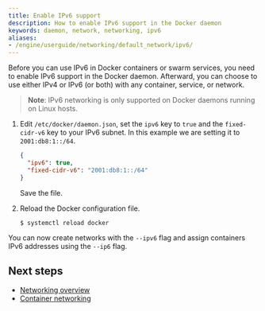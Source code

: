 ```yaml
---
title: Enable IPv6 support
description: How to enable IPv6 support in the Docker daemon
keywords: daemon, network, networking, ipv6
aliases:
- /engine/userguide/networking/default_network/ipv6/
---
```


Before you can use IPv6 in Docker containers or swarm services, you need to
enable IPv6 support in the Docker daemon. Afterward, you can choose to use
either IPv4 or IPv6 (or both) with any container, service, or network.

> **Note**: IPv6 networking is only supported on Docker daemons running on Linux
> hosts.

1.  Edit `/etc/docker/daemon.json`, set the `ipv6` key to `true` and the `fixed-cidr-v6` key
    to your IPv6 subnet. In this example we are setting it to `2001:db8:1::/64`.

    ```json
    {
      "ipv6": true,
      "fixed-cidr-v6": "2001:db8:1::/64"
    }
    ```

    Save the file.

2.  Reload the Docker configuration file.

    ```console
    $ systemctl reload docker
    ```

You can now create networks with the `--ipv6` flag and assign containers IPv6
addresses using the `--ip6` flag.

## Next steps

- [Networking overview](../../network/index.md)
- [Container networking](../containers/container-networking.md)
